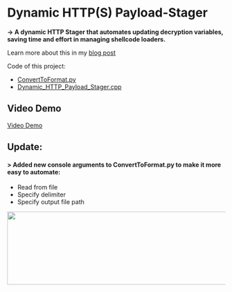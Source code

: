 # Dynamic HTTP(S) Payload-Stager
**-> A dynamic HTTP Stager that automates updating decryption variables, saving time and effort in managing shellcode loaders.**

Learn more about this in my [blog post](https://wafflesexploits.github.io/posts/Dynamic-HTTP-Payload-Stager/)

Code of this project:
- [ConvertToFormat.py](https://github.com/WafflesExploits/Dynamic-HTTP-Payload-Stager/blob/main/ConvertToFormat.py)
- [Dynamic_HTTP_Payload_Stager.cpp](https://github.com/WafflesExploits/Dynamic-HTTP-Payload-Stager/blob/main/Dynamic_HTTP_Payload_Stager.cpp)

## Video Demo

[Video Demo](https://wafflesexploits.github.io/assets/video_demo_http-stager.mp4)

## Update:
#### \> Added new console arguments to ConvertToFormat.py to make it more easy to automate:

- Read from file
- Specify delimiter
- Specify output file path

<img src="https://github.com/user-attachments/assets/47e65913-a8c8-4f21-81ac-12834258b8cc" width="601" height="169">

